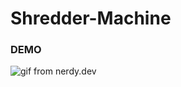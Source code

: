 # Shredder-Machine

### DEMO
![gif from nerdy.dev](https://github.com/DeepranjanG/DeepranjanG/blob/main/Shredder-Machine.gif?raw=true)
